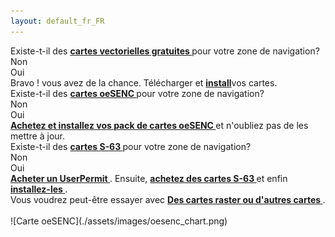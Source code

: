 ```yaml
---
layout: default_fr_FR
---
```

<div class="questions">
  
<div class="questionok question">
Existe-t-il des <a href="https://opencpn.org/OpenCPN/info/chartsource.html"> <strong> cartes vectorielles gratuites </strong> </a> pour votre zone de navigation?
</div>
</div>

<div class="arrows">
  
<div class="answer col1 inline">
<i class="down"></i>
</div>
<div class="answer col2 inline">
<i class="down"></i>
</div>
</div>

<div class="separator"></div>

<div class="answers">
  <div class="answer col1 inline">
    
<div class="yesno no">
Non
</div>
  </div>
  
  <div class="answer col2 inline">
    
<div class="yesno yes">
Oui
</div>
  </div>
<div class="answer col3 inline">
<i class="right"></i>
</div>
  
  <div class="answer col4 inline">
    
<div class="questionok ok">
Bravo ! vous avez de la chance. Télécharger et <a href="https://opencpn.org/wiki/dokuwiki/doku.php?id=opencpn:opencpn_user_manual:getting_started:chart_installation"><strong>install</strong></a>vos cartes.
</div>
  </div>
</div>

<div class="separator"></div>

<div class="arrows">
  
<div class="answer col1 inline">
<i class="down"></i>
</div>
</div>

<div class="questions">
  
<div class="questionok question">
Existe-t-il des <a href="https://o-charts.org/shop/index.php?id_category=8&controller=category"> <strong> cartes oeSENC </strong> </a> pour votre zone de navigation?
</div>
</div>

<div class="arrows">
  
<div class="answer col1 inline">
<i class="down"></i>
</div>
<div class="answer col2 inline">
<i class="down"></i>
</div>
</div>

<div class="separator"></div>

<div class="answers">
  <div class="answer col1 inline">
    
<div class="yesno no">
Non
</div>
  </div>
  
  <div class="answer col2 inline">
    
<div class="yesno yes">
Oui
</div>
  </div>
<div class="answer col3 inline">
<i class="right"></i>
</div>
  
  <div class="answer col4 inline">
    
<div class="questionok ok">
<a href="./oesenc_fr_FR.html"> <strong> Achetez et installez vos pack de cartes oeSENC </strong> </a> et n'oubliez pas de les mettre à jour.
</div>
  </div>
</div>

<div class="separator"></div>

<div class="arrows">
  
<div class="answer col1 inline">
<i class="down"></i>
</div>
</div>

<div class="questions">
  
<div class="questionok question">
Existe-t-il des <a href="https://www.chartworld.com/shop/off_enc"> <strong> cartes S-63 </strong> </a> pour votre zone de navigation?
</div>
</div>

<div class="arrows">
  
<div class="answer col1 inline">
<i class="down"></i>
</div>
<div class="answer col2 inline">
<i class="down"></i>
</div>
</div>

<div class="separator"></div>

<div class="answers">
  <div class="answer col1 inline">
    
<div class="yesno no">
Non
</div>
  </div>
  
  <div class="answer col2 inline">
    
<div class="yesno yes">
Oui
</div>
  </div>
<div class="answer col3 inline">
<i class="right"></i>
</div>
  
  <div class="answer col4 inline">
    
<div class="questionok ok">
<a href="https://o-charts.org/shop/index.php?id_category=6&controller=category"> <strong> Acheter un UserPermit </strong> </a>. Ensuite, <a href="https://www.chartworld.com/shop/off_enc"> <strong> achetez des cartes S-63 </strong> </a> et enfin <a href = "./s63_fr_FR.html" > <strong> installez-les </strong> </a>.
</div>
  </div>
</div>

<div class="separator"></div>

<div class="arrows">
  
<div class="answer col1 inline">
<i class="down"></i>
</div>
</div>

<div class="questions">
  
<div class="questionok question">
Vous voudrez peut-être essayer avec <a href="https://opencpn.org/OpenCPN/info/chartsource.html"> <strong> Des cartes raster ou d'autres cartes </strong> </a>.
</div>
</div>

<br />  
![Carte oeSENC](./assets/images/oesenc_chart.png)
